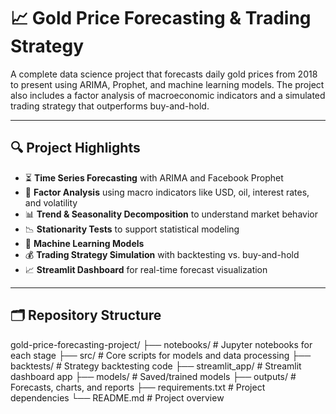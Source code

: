 # 📈 Gold Price Forecasting & Trading Strategy

A complete data science project that forecasts daily gold prices from 2018 to present using ARIMA, Prophet, and machine learning models. The project also includes a factor analysis of macroeconomic indicators and a simulated trading strategy that outperforms buy-and-hold.

---

## 🔍 Project Highlights

- ⏳ **Time Series Forecasting** with ARIMA and Facebook Prophet
- 🧮 **Factor Analysis** using macro indicators like USD, oil, interest rates, and volatility
- 📊 **Trend & Seasonality Decomposition** to understand market behavior
- 📉 **Stationarity Tests** to support statistical modeling
- 🤖 **Machine Learning Models** 
- 💰 **Trading Strategy Simulation** with backtesting vs. buy-and-hold
- 📈 **Streamlit Dashboard** for real-time forecast visualization

---

## 🗂️ Repository Structure

gold-price-forecasting-project/
├── notebooks/ # Jupyter notebooks for each stage
├── src/ # Core scripts for models and data processing
├── backtests/ # Strategy backtesting code
├── streamlit_app/ # Streamlit dashboard app
├── models/ # Saved/trained models
├── outputs/ # Forecasts, charts, and reports
├── requirements.txt # Project dependencies
└── README.md # Project overview
